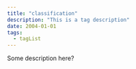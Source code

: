 ```yaml
---
title: "classification"
description: "This is a tag description"
date: 2004-01-01
tags:
  - tagList
---
```


Some description here?